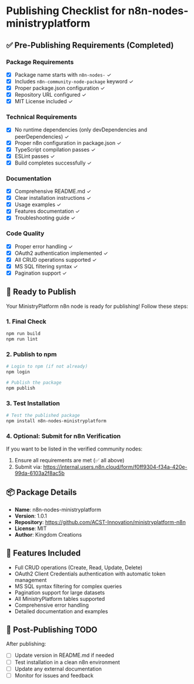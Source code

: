 # Publishing Checklist for n8n-nodes-ministryplatform

## ✅ Pre-Publishing Requirements (Completed)

### Package Requirements
- [x] Package name starts with `n8n-nodes-` ✓
- [x] Includes `n8n-community-node-package` keyword ✓
- [x] Proper package.json configuration ✓
- [x] Repository URL configured ✓
- [x] MIT License included ✓

### Technical Requirements
- [x] No runtime dependencies (only devDependencies and peerDependencies) ✓
- [x] Proper n8n configuration in package.json ✓
- [x] TypeScript compilation passes ✓
- [x] ESLint passes ✓
- [x] Build completes successfully ✓

### Documentation
- [x] Comprehensive README.md ✓
- [x] Clear installation instructions ✓
- [x] Usage examples ✓
- [x] Features documentation ✓
- [x] Troubleshooting guide ✓

### Code Quality
- [x] Proper error handling ✓
- [x] OAuth2 authentication implemented ✓
- [x] All CRUD operations supported ✓
- [x] MS SQL filtering syntax ✓
- [x] Pagination support ✓

## 🚀 Ready to Publish

Your MinistryPlatform n8n node is ready for publishing! Follow these steps:

### 1. Final Check
```bash
npm run build
npm run lint
```

### 2. Publish to npm
```bash
# Login to npm (if not already)
npm login

# Publish the package
npm publish
```

### 3. Test Installation
```bash
# Test the published package
npm install n8n-nodes-ministryplatform
```

### 4. Optional: Submit for n8n Verification
If you want to be listed in the verified community nodes:
1. Ensure all requirements are met (✅ all above)
2. Submit via: https://internal.users.n8n.cloud/form/f0ff9304-f34a-420e-99da-6103a2f8ac5b

## 📦 Package Details

- **Name**: n8n-nodes-ministryplatform
- **Version**: 1.0.1
- **Repository**: https://github.com/ACST-Innovation/ministryplatform-n8n
- **License**: MIT
- **Author**: Kingdom Creations

## 🎯 Features Included

- Full CRUD operations (Create, Read, Update, Delete)
- OAuth2 Client Credentials authentication with automatic token management
- MS SQL syntax filtering for complex queries
- Pagination support for large datasets
- All MinistryPlatform tables supported
- Comprehensive error handling
- Detailed documentation and examples

## 📝 Post-Publishing TODO

After publishing:
- [ ] Update version in README.md if needed
- [ ] Test installation in a clean n8n environment
- [ ] Update any external documentation
- [ ] Monitor for issues and feedback
